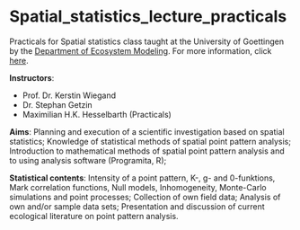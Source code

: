 # Spatial_statistics_lecture_practicals

Practicals for Spatial statistics class taught at the University of Goettingen by the [Department of Ecosystem Modeling](https://www.uni-goettingen.de/en/102170.html). For more information, click [here](https://ecampus.uni-goettingen.de/sb/rds?state=verpublish&status=init&vmfile=no&moduleCall=webInfo&publishConfFile=webInfo&publishSubDir=veranstaltung&veranstaltung.veranstid=252259).

**Instructors**: 

* Prof. Dr. Kerstin Wiegand
* Dr. Stephan Getzin
* Maximilian H.K. Hesselbarth (Practicals)

**Aims**:
Planning and execution of a scientific investigation based on spatial statistics; Knowledge of statistical methods of spatial point pattern analysis; Introduction to mathematical methods of spatial point pattern analysis and to using analysis software (Programita, R);

**Statistical contents**:
Intensity of a point pattern, K-, g- and 0-funktions, Mark correlation functions, Null models, Inhomogeneity, Monte-Carlo simulations and point processes; Collection of own field data; Analysis of own and/or sample data sets; Presentation and discussion of current ecological literature on point pattern analysis.
